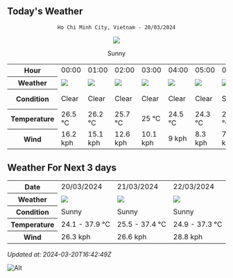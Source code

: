 ## Today's Weather
<div align="center">

`Ho Chi Minh City, Vietnam - 20/03/2024`

<img src="https://cdn.weatherapi.com/weather/64x64/day/113.png"/>

Sunny

</div>


<table>
    <tr>
        <th>Hour</th>
          <td>00:00</div>   <td>01:00</div>   <td>02:00</div>   <td>03:00</div>   <td>04:00</div>   <td>05:00</div>   <td>06:00</div>   <td>07:00</div>   <td>08:00</div>   <td>09:00</div>   <td>10:00</div>   <td>11:00</div>   <td>12:00</div>   <td>13:00</div>   <td>14:00</div>   <td>15:00</div>   <td>16:00</div>   <td>17:00</div>   <td>18:00</div>   <td>19:00</div>   <td>20:00</div>   <td>21:00</div>   <td>22:00</div>   <td>$${\color{red}23:00}$$</td> 
    </tr>
    <tr>
        <th>Weather</th>
        <td><img src="https://cdn.weatherapi.com/weather/64x64/night/113.png"></img></td><td><img src="https://cdn.weatherapi.com/weather/64x64/night/113.png"></img></td><td><img src="https://cdn.weatherapi.com/weather/64x64/night/113.png"></img></td><td><img src="https://cdn.weatherapi.com/weather/64x64/night/113.png"></img></td><td><img src="https://cdn.weatherapi.com/weather/64x64/night/113.png"></img></td><td><img src="https://cdn.weatherapi.com/weather/64x64/night/113.png"></img></td><td><img src="https://cdn.weatherapi.com/weather/64x64/day/113.png"></img></td><td><img src="https://cdn.weatherapi.com/weather/64x64/day/113.png"></img></td><td><img src="https://cdn.weatherapi.com/weather/64x64/day/113.png"></img></td><td><img src="https://cdn.weatherapi.com/weather/64x64/day/113.png"></img></td><td><img src="https://cdn.weatherapi.com/weather/64x64/day/113.png"></img></td><td><img src="https://cdn.weatherapi.com/weather/64x64/day/113.png"></img></td><td><img src="https://cdn.weatherapi.com/weather/64x64/day/113.png"></img></td><td><img src="https://cdn.weatherapi.com/weather/64x64/day/113.png"></img></td><td><img src="https://cdn.weatherapi.com/weather/64x64/day/113.png"></img></td><td><img src="https://cdn.weatherapi.com/weather/64x64/day/116.png"></img></td><td><img src="https://cdn.weatherapi.com/weather/64x64/day/113.png"></img></td><td><img src="https://cdn.weatherapi.com/weather/64x64/day/113.png"></img></td><td><img src="https://cdn.weatherapi.com/weather/64x64/day/113.png"></img></td><td><img src="https://cdn.weatherapi.com/weather/64x64/night/113.png"></img></td><td><img src="https://cdn.weatherapi.com/weather/64x64/night/113.png"></img></td><td><img src="https://cdn.weatherapi.com/weather/64x64/night/113.png"></img></td><td><img src="https://cdn.weatherapi.com/weather/64x64/night/116.png"></img></td><td><img src="https://cdn.weatherapi.com/weather/64x64/night/113.png"></img></td>
    </tr>
    <tr>
        <th>Condition</th>
        <td width="200px">Clear </td><td width="200px">Clear </td><td width="200px">Clear </td><td width="200px">Clear </td><td width="200px">Clear </td><td width="200px">Clear </td><td width="200px">Sunny</td><td width="200px">Sunny</td><td width="200px">Sunny</td><td width="200px">Sunny</td><td width="200px">Sunny</td><td width="200px">Sunny</td><td width="200px">Sunny</td><td width="200px">Sunny</td><td width="200px">Sunny</td><td width="200px">Partly Cloudy </td><td width="200px">Sunny</td><td width="200px">Sunny</td><td width="200px">Sunny</td><td width="200px">Clear </td><td width="200px">Clear </td><td width="200px">Clear </td><td width="200px">Partly Cloudy </td><td width="200px">Clear</td>
    </tr>
    <tr>
        <th>Temperature</th>
        <td>26.5 °C</td><td>26.2 °C</td><td>25.7 °C</td><td>25 °C</td><td>24.5 °C</td><td>24.3 °C</td><td>24.1 °C</td><td>25.5 °C</td><td>28.1 °C</td><td>30.6 °C</td><td>32.9 °C</td><td>34.1 °C</td><td>35.5 °C</td><td>37.2 °C</td><td>37.9 °C</td><td>37.1 °C</td><td>35.3 °C</td><td>33.2 °C</td><td>30.4 °C</td><td>28.8 °C</td><td>28 °C</td><td>27.8 °C</td><td>27.8 °C</td><td>29 °C</td>
    </tr>
    <tr>
        <th>Wind</th>
        <td>16.2 kph</td><td>15.1 kph</td><td>12.6 kph</td><td>10.1 kph</td><td>9 kph</td><td>8.3 kph</td><td>7.6 kph</td><td>7.2 kph</td><td>5 kph</td><td>2.2 kph</td><td>1.4 kph</td><td>1.8 kph</td><td>6.8 kph</td><td>7.2 kph</td><td>5 kph</td><td>20.9 kph</td><td>26.3 kph</td><td>25.9 kph</td><td>22.7 kph</td><td>22.3 kph</td><td>22.3 kph</td><td>22.3 kph</td><td>18 kph</td><td>9 kph</td>
    </tr>
</table>


## Weather For Next 3 days


<table>
    <tr>
        <th>Date</th>
        <td>20/03/2024</td><td>21/03/2024</td><td>22/03/2024</td>
    </tr>
    <tr>
        <th>Weather</th>
        <td><img src="https://cdn.weatherapi.com/weather/64x64/day/113.png"></img></td><td><img src="https://cdn.weatherapi.com/weather/64x64/day/113.png"></img></td><td><img src="https://cdn.weatherapi.com/weather/64x64/day/113.png"></img></td>
    </tr>
    <tr>
        <th>Condition</th>
        <td width="200px">Sunny</td><td width="200px">Sunny</td><td width="200px">Sunny</td>
    </tr>
    <tr>
        <th>Temperature</th>
        <td>24.1 -  37.9 °C</td><td>25.5 -  37.4 °C</td><td>24.9 -  37.3 °C</td>
    </tr>
    <tr>
        <th>Wind</th>
        <td>26.3 kph</td><td>26.6 kph</td><td>28.8 kph</td>
    </tr>
</table>


*Updated at: 2024-03-20T16:42:49Z*

![Alt](https://repobeats.axiom.co/api/embed/7d451ae2cdef1648d2e14e5cc714356b2ebae209.svg "Repobeats analytics image")